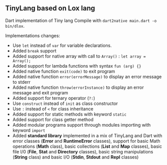 ## TinyLang based on Lox lang

Dart implementation of Tiny lang
Compile with `dart2native main.dart -o bin/dlox`.

Implementations changes:
* Use `let` instead of `var` for variable declarations.
* Added `break` support
* Added support for native array with call to `Array()` : `let array = Array();`
* Added support for lambda functions with syntax `fun (arg) {}`
* Added native function `exit(code)` to exit program
* Added native function `error(errorMessage)` to display an error message to stderr
* Added native function `throw(errorInstance)` to display an error message and exit program
* Added support for ternary operator (`?:`)
* Use `construct` instead of `init` as class constructor
* Use `:` instead of `<` for class inheritance
* Added support for static methods with keyword `static`
* Added support for class getter method
* Added modular programs support through modules importing with keyword `import`
* Added **standard library** implemented in a mix of TinyLang and Dart with error classes (**Error** and **RuntimeError** classes),  support for basic Math operations (**Math** class), basic collections (**List** and **Map** classes), basic file I/0 (**File**, **Stat** and **Directory** classes), basic string manipulations (**String** class) and basic I/O (**Stdin**, **Stdout** and **Repl** classes)
